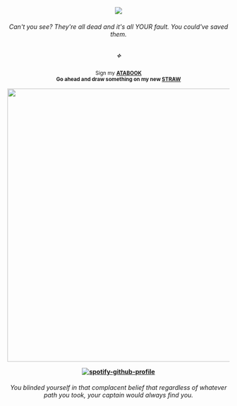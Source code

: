 <div align="center">

![](https://komarev.com/ghpvc/?username=THATGREATDAY&color=6c1d08&label=RECRUITS)

<div align="center">
  
###### Can't you see? They're all dead and it's all *YOUR* fault. You could've saved them.
##### ✧

<sub>Sign my [**ATABOOK**](https://greatday.atabook.org) <br><b>Go<b> ahead and draw something on my new [**STRAW**](https://seatreasure.straw.page)</sub>


<div align="center">

<img src="https://cdn.discordapp.com/attachments/965129582455971881/1351993659020546058/Untitled422_1.png?ex=67dc65b7&is=67db1437&hm=e864d669060057eb228fe3da694667becc1eef18f63f70e78c07662bbe276777" width="620px">

[![spotify-github-profile](https://spotify-github-profile.kittinanx.com/api/view?uid=f2n6prthunxkl481yp07tfdlz&cover_image=true&theme=natemoo-re&show_offline=false&background_color=121212&interchange=false&bar_color=992d1a&bar_color_cover=false)](https://github.com/kittinan/spotify-github-profile)
###### _You blinded yourself in that complacent belief that regardless of whatever path you took, your captain would always find you._

